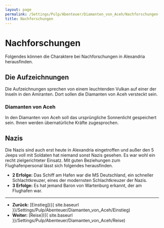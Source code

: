 ```yaml
---
layout: page
permalink: /Settings/Pulp/Abenteuer/Diamanten_von_Aceh/Nachforschungen
title: Nachforschungen
---
```


# Nachforschungen

Folgendes können die Charaktere bei Nachforschungen in Alexandria herausfinden.

## Die Aufzeichnungen

Die Aufzeichnungen sprechen von einem leuchtenden Vulkan auf einer der Inseln in den Amiranten. Dort sollen die Diamanten von Aceh versteckt sein.

### Diamanten von Aceh

In den Diamanten von Aceh soll das ursprüngliche Sonnenlicht gespeichert sein. Ihnen werden übernatürliche Kräfte zugesprochen.

## Nazis

Die Nazis sind auch erst heute in Alexandria eingetroffen und außer den 5 Jeeps voll mit Soldaten hat niemand sonst Nazis gesehen. Es war wohl ein recht zielgerichteter Einsatz. Mit guten Beziehungen zum Flughafenpersonal lässt sich folgendes herausfinden.

- <strong>2 Erfolge:</strong> Das Schiff am Hafen war die MS Deutschland, ein schneller Schlachtkreuzer, eines der modernsten Schlachtkreuzer der Nazis.
- <strong>3 Erfolge:</strong> Es hat jemand Baron von Wartenburg erkannt, der am Flughafen war.

***
- <strong>Zurück:</strong> [Einstieg]({{ site.baseurl }}/Settings/Pulp/Abenteuer/Diamanten_von_Aceh/Einstieg)
- <strong>Weiter:</strong> [Reise]({{ site.baseurl }}/Settings/Pulp/Abenteuer/Diamanten_von_Aceh/Reise)
